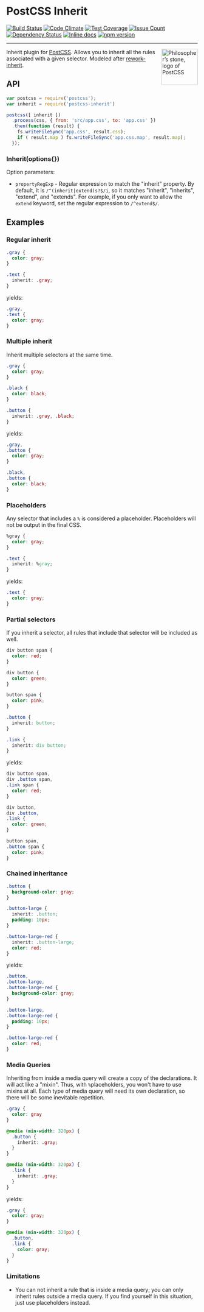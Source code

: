 # PostCSS Inherit

[![Build Status](https://travis-ci.org/GarthDB/postcss-inherit.svg?branch=master)](https://travis-ci.org/GarthDB/postcss-inherit) [![Code Climate](https://codeclimate.com/github/GarthDB/postcss-inherit/badges/gpa.svg)](https://codeclimate.com/github/GarthDB/postcss-inherit) [![Test Coverage](https://codeclimate.com/github/GarthDB/postcss-inherit/badges/coverage.svg)](https://codeclimate.com/github/GarthDB/postcss-inherit/coverage) [![Issue Count](https://codeclimate.com/github/GarthDB/postcss-inherit/badges/issue_count.svg)](https://codeclimate.com/github/GarthDB/postcss-inherit) [![Dependency Status](https://david-dm.org/GarthDB/postcss-inherit.svg)](https://david-dm.org/GarthDB/postcss-inherit) [![Inline docs](http://inch-ci.org/github/GarthDB/postcss-inherit.svg?branch=master)](http://inch-ci.org/github/GarthDB/postcss-inherit) [![npm version](https://badge.fury.io/js/postcss-inherit.svg)](https://badge.fury.io/js/postcss-inherit)

---

<a href="http://postcss.org/"><img align="right" width="95" height="95"
     title="Philosopher’s stone, logo of PostCSS"
     src="http://postcss.github.io/postcss/logo.svg"></a>

Inherit plugin for [PostCSS](https://github.com/postcss/postcss). Allows you to inherit all the rules associated with a given selector. Modeled after [rework-inherit](https://github.com/reworkcss/rework-inherit).

## API

```js
var postcss = require('postcss');
var inherit = require('postcss-inherit')

postcss([ inherit ])
  .process(css, { from: 'src/app.css', to: 'app.css' })
  .then(function (result) {
    fs.writeFileSync('app.css', result.css);
    if ( result.map ) fs.writeFileSync('app.css.map', result.map);
  });
```

### Inherit(options{})

Option parameters:

* `propertyRegExp` - Regular expression to match the "inherit" property.
  By default, it is `/^(inherit|extend)s?$/i`, so it matches "inherit", "inherits", "extend", and "extends".
  For example, if you only want to allow the `extend` keyword,
  set the regular expression to `/^extend$/`.

## Examples

### Regular inherit

```css
.gray {
  color: gray;
}

.text {
  inherit: .gray;
}
```

yields:

```css
.gray,
.text {
  color: gray;
}
```

### Multiple inherit

Inherit multiple selectors at the same time.

```css
.gray {
  color: gray;
}

.black {
  color: black;
}

.button {
  inherit: .gray, .black;
}
```

yields:

```css
.gray,
.button {
  color: gray;
}

.black,
.button {
  color: black;
}
```

### Placeholders

Any selector that includes a `%` is considered a placeholder.
Placeholders will not be output in the final CSS.

```css
%gray {
  color: gray;
}

.text {
  inherit: %gray;
}
```

yields:

```css
.text {
  color: gray;
}
```

### Partial selectors

If you inherit a selector,
all rules that include that selector will be included as well.

```css
div button span {
  color: red;
}

div button {
  color: green;
}

button span {
  color: pink;
}

.button {
  inherit: button;
}

.link {
  inherit: div button;
}
```

yields:

```css
div button span,
div .button span,
.link span {
  color: red;
}

div button,
div .button,
.link {
  color: green;
}

button span,
.button span {
  color: pink;
}
```

### Chained inheritance

```css
.button {
  background-color: gray;
}

.button-large {
  inherit: .button;
  padding: 10px;
}

.button-large-red {
  inherit: .button-large;
  color: red;
}
```

yields:

```css
.button,
.button-large,
.button-large-red {
  background-color: gray;
}

.button-large,
.button-large-red {
  padding: 10px;
}

.button-large-red {
  color: red;
}
```

### Media Queries

Inheriting from inside a media query will create a copy of the declarations.
It will act like a "mixin".
Thus, with `%`placeholders, you won't have to use mixins at all.
Each type of media query will need its own declaration,
so there will be some inevitable repetition.

```css
.gray {
  color: gray
}

@media (min-width: 320px) {
  .button {
    inherit: .gray;
  }
}

@media (min-width: 320px) {
  .link {
    inherit: .gray;
  }
}
```

yields:

```css
.gray {
  color: gray;
}

@media (min-width: 320px) {
  .button,
  .link {
    color: gray;
  }
}
```

### Limitations

* You can not inherit a rule that is inside a media query; you can only inherit rules outside a media query. If you find yourself in this situation, just use placeholders instead.
